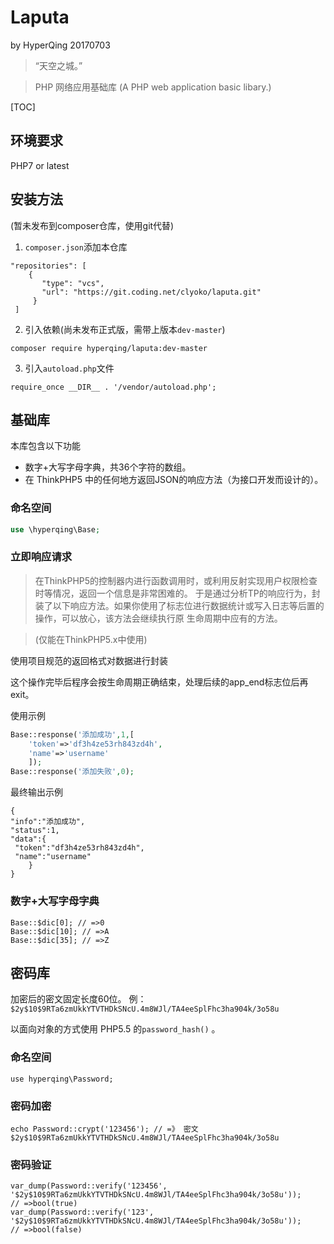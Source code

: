 # Laputa

by HyperQing 20170703

>“天空之城。”

>PHP 网络应用基础库 (A PHP web application basic libary.)

[TOC]

## 环境要求

PHP7 or latest

## 安装方法
(暂未发布到composer仓库，使用git代替)
1. `composer.json`添加本仓库
```
"repositories": [
    {
       "type": "vcs",
       "url": "https://git.coding.net/clyoko/laputa.git"
     }
 ]
```
2. 引入依赖(尚未发布正式版，需带上版本`dev-master`)
```
composer require hyperqing/laputa:dev-master
```
3. 引入`autoload.php`文件
```
require_once __DIR__ . '/vendor/autoload.php';
```

## 基础库

本库包含以下功能

- 数字+大写字母字典，共36个字符的数组。
- 在 ThinkPHP5 中的任何地方返回JSON的响应方法（为接口开发而设计的）。

### 命名空间
```php
use \hyperqing\Base;
```

### 立即响应请求

>在ThinkPHP5的控制器内进行函数调用时，或利用反射实现用户权限检查时等情况，返回一个信息是非常困难的。
>于是通过分析TP的响应行为，封装了以下响应方法。如果你使用了标志位进行数据统计或写入日志等后置的操作，可以放心，该方法会继续执行原
生命周期中应有的方法。

>(仅能在ThinkPHP5.x中使用)

使用项目规范的返回格式对数据进行封装

这个操作完毕后程序会按生命周期正确结束，处理后续的app_end标志位后再exit。

使用示例
```php
Base::response('添加成功',1,[
    'token'=>'df3h4ze53rh843zd4h',
    'name'=>'username'
    ]);
Base::response('添加失败',0);
```
最终输出示例
```
{
"info":"添加成功",
"status":1,
"data":{
 "token":"df3h4ze53rh843zd4h",
 "name":"username"
    }
}
```

### 数字+大写字母字典

```
Base::$dic[0]; // =>0
Base::$dic[10]; // =>A
Base::$dic[35]; // =>Z
```

## 密码库

加密后的密文固定长度60位。
例：`$2y$10$9RTa6zmUkkYTVTHDkSNcU.4m8WJl/TA4eeSplFhc3ha904k/3o58u`

以面向对象的方式使用 PHP5.5 的`password_hash()` 。

### 命名空间
```
use hyperqing\Password;
```

### 密码加密
```
echo Password::crypt('123456'); // =》 密文$2y$10$9RTa6zmUkkYTVTHDkSNcU.4m8WJl/TA4eeSplFhc3ha904k/3o58u
```

### 密码验证
```
var_dump(Password::verify('123456', '$2y$10$9RTa6zmUkkYTVTHDkSNcU.4m8WJl/TA4eeSplFhc3ha904k/3o58u'));
// =>bool(true)
var_dump(Password::verify('123', '$2y$10$9RTa6zmUkkYTVTHDkSNcU.4m8WJl/TA4eeSplFhc3ha904k/3o58u'));
// =>bool(false)
```